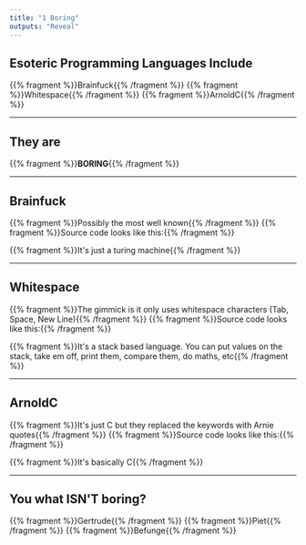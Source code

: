 ```yaml
---
title: "1 Boring"
outputs: "Reveal"
---
```


## Esoteric Programming Languages Include

{{% fragment %}}Brainfuck{{% /fragment %}}
{{% fragment %}}Whitespace{{% /fragment %}}
{{% fragment %}}ArnoldC{{% /fragment %}}

---

## They are

{{% fragment %}}**BORING**{{% /fragment %}}

---

## Brainfuck

{{% fragment %}}Possibly the most well known{{% /fragment %}}
{{% fragment %}}Source code looks like this:{{% /fragment %}}

{{% fragment %}}It's just a turing machine{{% /fragment %}}

---

## Whitespace

{{% fragment %}}The gimmick is it only uses whitespace characters (Tab, Space, New Line){{% /fragment %}}
{{% fragment %}}Source code looks like this:{{% /fragment %}}

{{% fragment %}}It's a stack based language. You can put values on the stack, take em off, print them, compare them, do maths, etc{{% /fragment %}}

---

## ArnoldC

{{% fragment %}}It's just C but they replaced the keywords with Arnie quotes{{% /fragment %}}
{{% fragment %}}Source code looks like this:{{% /fragment %}}

{{% fragment %}}It's basically C{{% /fragment %}}

---

## You what ISN'T boring?

{{% fragment %}}Gertrude{{% /fragment %}}
{{% fragment %}}Piet{{% /fragment %}}
{{% fragment %}}Befunge{{% /fragment %}}
